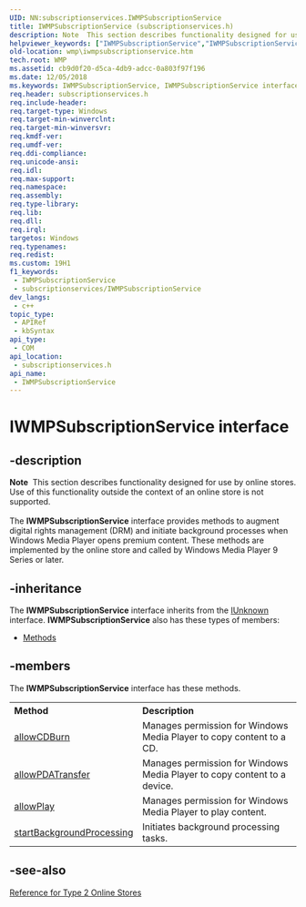 ```yaml
---
UID: NN:subscriptionservices.IWMPSubscriptionService
title: IWMPSubscriptionService (subscriptionservices.h)
description: Note  This section describes functionality designed for use by online stores.
helpviewer_keywords: ["IWMPSubscriptionService","IWMPSubscriptionService interface [Windows Media Player]","IWMPSubscriptionService interface [Windows Media Player]","described","IWMPSubscriptionServiceInterface","subscriptionservices/IWMPSubscriptionService","wmp.iwmpsubscriptionservice"]
old-location: wmp\iwmpsubscriptionservice.htm
tech.root: WMP
ms.assetid: cb9d0f20-d5ca-4db9-adcc-0a803f97f196
ms.date: 12/05/2018
ms.keywords: IWMPSubscriptionService, IWMPSubscriptionService interface [Windows Media Player], IWMPSubscriptionService interface [Windows Media Player],described, IWMPSubscriptionServiceInterface, subscriptionservices/IWMPSubscriptionService, wmp.iwmpsubscriptionservice
req.header: subscriptionservices.h
req.include-header: 
req.target-type: Windows
req.target-min-winverclnt: 
req.target-min-winversvr: 
req.kmdf-ver: 
req.umdf-ver: 
req.ddi-compliance: 
req.unicode-ansi: 
req.idl: 
req.max-support: 
req.namespace: 
req.assembly: 
req.type-library: 
req.lib: 
req.dll: 
req.irql: 
targetos: Windows
req.typenames: 
req.redist: 
ms.custom: 19H1
f1_keywords:
 - IWMPSubscriptionService
 - subscriptionservices/IWMPSubscriptionService
dev_langs:
 - c++
topic_type:
 - APIRef
 - kbSyntax
api_type:
 - COM
api_location:
 - subscriptionservices.h
api_name:
 - IWMPSubscriptionService
---
```


# IWMPSubscriptionService interface


## -description

<div class="alert"><b>Note</b>  This section describes functionality designed for use by online stores. Use of this functionality outside the context of an online store is not supported.</div>
<div> </div>
The <b>IWMPSubscriptionService</b> interface provides methods to augment digital rights management (DRM) and initiate background processes when Windows Media Player opens premium content. These methods are implemented by the online store and called by Windows Media Player 9 Series or later.

## -inheritance

The <b xmlns:loc="http://microsoft.com/wdcml/l10n">IWMPSubscriptionService</b> interface inherits from the <a href="https://docs.microsoft.com/windows/desktop/api/unknwn/nn-unknwn-iunknown">IUnknown</a> interface. <b>IWMPSubscriptionService</b> also has these types of members:
<ul>
<li><a href="https://docs.microsoft.com/">Methods</a></li>
</ul>

## -members

The <b>IWMPSubscriptionService</b> interface has these methods.
<table class="members" id="memberListMethods">
<tr>
<th align="left" width="37%">Method</th>
<th align="left" width="63%">Description</th>
</tr>
<tr data="declared;">
<td align="left" width="37%">
<a href="https://docs.microsoft.com/windows/desktop/api/subscriptionservices/nf-subscriptionservices-iwmpsubscriptionservice-allowcdburn">allowCDBurn</a>
</td>
<td align="left" width="63%">
Manages permission for Windows Media Player to copy content to a CD.

</td>
</tr>
<tr data="declared;">
<td align="left" width="37%">
<a href="https://docs.microsoft.com/windows/desktop/api/subscriptionservices/nf-subscriptionservices-iwmpsubscriptionservice-allowpdatransfer">allowPDATransfer</a>
</td>
<td align="left" width="63%">
Manages permission for Windows Media Player to copy content to a device.

</td>
</tr>
<tr data="declared;">
<td align="left" width="37%">
<a href="https://docs.microsoft.com/windows/desktop/api/subscriptionservices/nf-subscriptionservices-iwmpsubscriptionservice-allowplay">allowPlay</a>
</td>
<td align="left" width="63%">
Manages permission for Windows Media Player to play content.

</td>
</tr>
<tr data="declared;">
<td align="left" width="37%">
<a href="https://docs.microsoft.com/windows/desktop/api/subscriptionservices/nf-subscriptionservices-iwmpsubscriptionservice-startbackgroundprocessing">startBackgroundProcessing</a>
</td>
<td align="left" width="63%">
Initiates background processing tasks.

</td>
</tr>
</table>

## -see-also

<a href="https://docs.microsoft.com/windows/desktop/WMP/reference-for-type-2-online-stores">Reference for Type 2 Online Stores</a>

